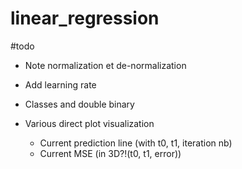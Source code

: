 # linear_regression

#todo
- Note normalization et de-normalization
- Add learning rate
- Classes and double binary

- Various direct plot visualization
	- Current prediction line (with t0, t1, iteration nb)
	- Current MSE (in 3D?!(t0, t1, error))
